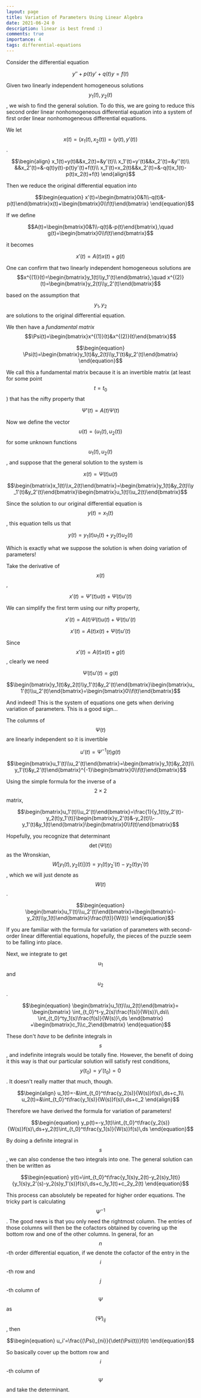 ```yaml
---
layout: page
title: Variation of Parameters Using Linear Algebra
date: 2021-06-24 0
description: linear is best frend :)
comments: true
importance: 4
tags: differential-equations
---
```


Consider the differential equation

$$\begin{equation}
y''+p(t)y'+q(t)y=f(t)
\end{equation}$$

Given two linearly independent homogeneous solutions $$y_1(t),y_2(t)$$, we wish to find the general solution. To do this, we are going to reduce this second order linear nonhomogeneous differential equation into a system of first order linear nonhomogeneous differential equations.

We let $$x(t)=(x_1(t),x_2(t))=(y(t),y'(t))$$.

$$\begin{align}
x_1(t)=y(t)&&x_2(t)=&y'(t)\\
x_1'(t)=y'(t)&&x_2'(t)=&y''(t)\\
&&x_2'(t)=&-q(t)y(t)-p(t)y'(t)+f(t)\\
x_1'(t)=x_2(t)&&x_2'(t)=&-q(t)x_1(t)-p(t)x_2(t)+f(t)
\end{align}$$

Then we reduce the original differential equation into

$$\begin{equation}
x'(t)=\begin{bmatrix}0&1\\-q(t)&-p(t)\end{bmatrix}x(t)+\begin{bmatrix}0\\f(t)\end{bmatrix}
\end{equation}$$

If we define

$$A(t)=\begin{bmatrix}0&1\\-q(t)&-p(t)\end{bmatrix},\quad g(t)=\begin{bmatrix}0\\f(t)\end{bmatrix}$$

it becomes

$$\begin{equation}
x'(t)=A(t)x(t)+g(t)
\end{equation}$$

One can confirm that two linearly independent homogeneous solutions are $$x^{(1)}(t)=\begin{bmatrix}y_1(t)\\y_1'(t)\end{bmatrix},\quad x^{(2)}(t)=\begin{bmatrix}y_2(t)\\y_2'(t)\end{bmatrix}$$

based on the assumption that $$y_1,y_2$$ are solutions to the original differential equation.

We then have a *fundamental matrix* $$\Psi(t)=\begin{bmatrix}x^{(1)}(t)&x^{(2)}(t)\end{bmatrix}$$

$$\begin{equation}
\Psi(t)=\begin{bmatrix}y_1(t)&y_2(t)\\y_1'(t)&y_2'(t)\end{bmatrix}
\end{equation}$$

We call this a fundamental matrix because it is an invertible matrix (at least for some point $$t=t_0$$) that has the nifty property that

$$\begin{equation}
\Psi'(t)=A(t)\Psi(t)
\end{equation}$$

Now we define the vector $$u(t)=(u_1(t),u_2(t))$$ for some unknown functions $$u_1(t),u_2(t)$$, and suppose that the general solution to the system is

$$\begin{equation}
x(t)=\Psi(t)u(t)
\end{equation}$$

$$\begin{bmatrix}x_1(t)\\x_2(t)\end{bmatrix}=\begin{bmatrix}y_1(t)&y_2(t)\\y_1'(t)&y_2'(t)\end{bmatrix}\begin{bmatrix}u_1(t)\\u_2(t)\end{bmatrix}$$

Since the solution to our original differential equation is $$y(t)=x_1(t)$$, this equation tells us that

$$\begin{equation}
y(t)=y_1(t)u_1(t)+y_2(t)u_2(t)
\end{equation}$$

Which is exactly what we suppose the solution is when doing variation of parameters!

Take the derivative of $$x(t)$$,

$$x'(t)=\Psi'(t)u(t)+\Psi(t)u'(t)$$

We can simplify the first term using our nifty property,

$$x'(t)=A(t)\Psi(t)u(t)+\Psi(t)u'(t)$$

$$x'(t)=A(t)x(t)+\Psi(t)u'(t)$$

Since $$x'(t)=A(t)x(t)+g(t)$$, clearly we need

$$\Psi(t)u'(t)=g(t)$$

$$\begin{bmatrix}y_1(t)&y_2(t)\\y_1'(t)&y_2'(t)\end{bmatrix}\begin{bmatrix}u_1'(t)\\u_2'(t)\end{bmatrix}=\begin{bmatrix}0\\f(t)\end{bmatrix}$$

And indeed! This is the system of equations one gets when deriving variation of parameters. This is a good sign...

The columns of $$\Psi(t)$$ are linearly independent so it is invertible

$$\begin{equation}
u'(t)=\Psi^{-1}(t)g(t)
\end{equation}$$

$$\begin{bmatrix}u_1'(t)\\u_2'(t)\end{bmatrix}=\begin{bmatrix}y_1(t)&y_2(t)\\y_1'(t)&y_2'(t)\end{bmatrix}^{-1}\begin{bmatrix}0\\f(t)\end{bmatrix}$$

Using the simple formula for the inverse of a $$2\times 2$$ matrix,

$$\begin{bmatrix}u_1'(t)\\u_2'(t)\end{bmatrix}=\frac{1}{y_1(t)y_2'(t)-y_2(t)y_1'(t)}\begin{bmatrix}y_2'(t)&-y_2(t)\\-y_1'(t)&y_1(t)\end{bmatrix}\begin{bmatrix}0\\f(t)\end{bmatrix}$$

Hopefully, you recognize that determinant $$\det(\Psi(t))$$ as the Wronskian, $$W [ y_1(t),y_2(t) ] (t)=y_1(t)y_2'(t)-y_2(t)y_1'(t)$$, which we will just denote as $$W(t)$$.

$$\begin{equation}
\begin{bmatrix}u_1'(t)\\u_2'(t)\end{bmatrix}=\begin{bmatrix}-y_2(t)\\y_1(t)\end{bmatrix}\frac{f(t)}{W(t)}
\end{equation}$$

If you are familiar with the formula for variation of parameters with second-order linear differential equations, hopefully, the pieces of the puzzle seem to be falling into place.

Next, we integrate to get $$u_1$$ and $$u_2$$.

$$\begin{equation}
\begin{bmatrix}u_1(t)\\u_2(t)\end{bmatrix}=
\begin{bmatrix}
\int_{t_0}^t-y_2(s)\frac{f(s)}{W(s)}\,ds\\
\int_{t_0}^ty_1(s)\frac{f(s)}{W(s)}\,ds
\end{bmatrix}
+\begin{bmatrix}c_1\\c_2\end{bmatrix}
\end{equation}$$

These don't *have* to be definite integrals in $$s$$, and indefinite integrals would be totally fine. However, the benefit of doing it this way is that our particular solution will satisfy rest conditions, $$y(t_0)=y'(t_0)=0$$. It doesn't really matter that much, though.

$$\begin{align}
u_1(t)=-&\int_{t_0}^t\frac{y_2(s)}{W(s)}f(s)\,ds+c_1\\
u_2(t)=&\int_{t_0}^t\frac{y_1(s)}{W(s)}f(s)\,ds+c_2
\end{align}$$

Therefore we have derived the formula for variation of parameters!

$$\begin{equation}
y_p(t)=-y_1(t)\int_{t_0}^t\frac{y_2(s)}{W(s)}f(s)\,ds+y_2(t)\int_{t_0}^t\frac{y_1(s)}{W(s)}f(s)\,ds
\end{equation}$$

By doing a definite integral in $$s$$, we can also condense the two integrals into one. The general solution can then be written as

$$\begin{equation}
y(t)=\int_{t_0}^t\frac{y_1(s)y_2(t)-y_2(s)y_1(t)}{y_1(s)y_2'(s)-y_2(s)y_1'(s)}f(s)\,ds+c_1y_1(t)+c_2y_2(t)
\end{equation}$$

This process can absolutely be repeated for higher order equations. The tricky part is calculating $$\Psi^{-1}$$. The good news is that you only need the rightmost column. The entries of those columns will then be the cofactors obtained by covering up the bottom row and one of the other columns. In general, for an $$n$$-th order differential equation, if we denote the cofactor of the entry in the $$i$$-th row and $$j$$-th column of $$\Psi$$ as $$(\Psi)_{ij}$$, then

$$\begin{equation}
u_i'=\frac{(\Psi)_{ni}}{\det(\Psi(t))}f(t)
\end{equation}$$

So basically cover up the bottom row and $$i$$-th column of $$\Psi$$ and take the determinant.
